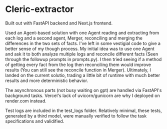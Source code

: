 # Cleric-extractor

Built out with FastAPI backend and Next.js frontend.

Used an Agent-based solution with one Agent reading and extracting from each log and a second agent, Merger, reconciling and merging the differences in the two sets of facts. I've left in some vestigial code to give a better sense of my though process. My initial idea was to use one Agent and ask it to both analyze multiple logs and reconcile different facts (Seen through the followup prompts in prompts.py). I then tried seeing if a method of getting every fact from the log then reconciling them would improve results (You can still see the reconcile function in Merger). Ultimately, I landed on the current solutio, trading a little bit of runtime with much better results and more deterministic behavior.

The asynchronous parts (not busy waiting on gpt) are handled via FastAPI's background tasks. Vercel's lack of uvicorn/gunicorn are why I deployed on render.com instead.

Test logs are included in the test_logs folder. Relatively minimal, these tests, generated by a third model, were manually verified to follow the task specifications and validified.
